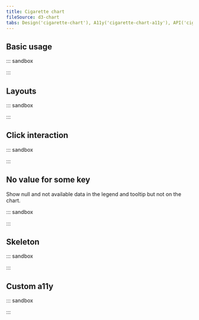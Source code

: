 ```yaml
---
title: Cigarette chart
fileSource: d3-chart
tabs: Design('cigarette-chart'), A11y('cigarette-chart-a11y'), API('cigarette-chart-api'), Examples('cigarette-chart-d3-code'), Changelog('d3-chart-changelog')
---
```


## Basic usage

::: sandbox

<script lang="tsx">
  export Demo from './examples/basic-usage.tsx';
</script>

:::

## Layouts

::: sandbox

<script lang="tsx">
  export Demo from './examples/layouts.tsx';
</script>

:::

## Click interaction

::: sandbox

<script lang="tsx">
  export Demo from './examples/click-interaction.tsx';
</script>

:::

## No value for some key

Show null and not available data in the legend and tooltip but not on the chart.

::: sandbox

<script lang="tsx">
  export Demo from './examples/no-values.tsx';
</script>

:::

## Skeleton

::: sandbox

<script lang="tsx">
  export Demo from './examples/skeleton.tsx';
</script>

:::

## Custom a11y

::: sandbox

<script lang="tsx">
  export Demo from './examples/custom-a11y.tsx';
</script>

:::
